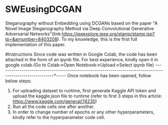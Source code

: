 # SWEusingDCGAN
Steganography without Embedding using DCGANs based on the paper "A Novel Image Steganography Method via Deep
Convolutional Generative Adversarial Networks"(link:https://ieeexplore.ieee.org/stamp/stamp.jsp?tp=&arnumber=8403208). To my knowledge, this is the first full implementation of this paper.

#Instructions
Since code was written in Google Colab, the code has been attached in the form of an ipynb file. 
For best experience, kindly open it in google colab.(Go to Colab->Open Notebook->Upload->Select ipynb file)
-------*-------*-------*-------*-------*-------*-------*-------*-------*-------*-------*-------*-------*-------*-------*-----
Once notebook has been opened, follow below steps:
1. For uploading dataset to runtime, first generate Kaggle API token and upload the kaggle.json file to runtime
   (refer to first 3 steps in this article: https://www.kaggle.com/general/74235)
2. Run all the code cells one after another.
3. In order to change number of epochs or any other hyperparameters, kindly refer to the hyperparameter code cell.

